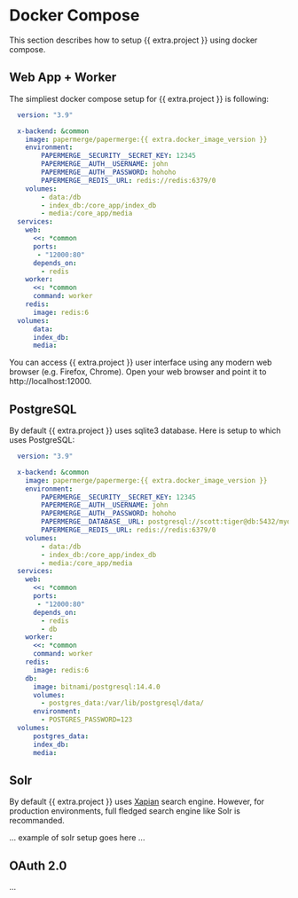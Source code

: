 # Docker Compose

This section describes how to setup {{ extra.project }} using docker compose.


## Web App + Worker

The simpliest docker compose setup for {{ extra.project }} is following:

```yaml
  version: "3.9"

  x-backend: &common
    image: papermerge/papermerge:{{ extra.docker_image_version }}
    environment:
        PAPERMERGE__SECURITY__SECRET_KEY: 12345
        PAPERMERGE__AUTH__USERNAME: john
        PAPERMERGE__AUTH__PASSWORD: hohoho
        PAPERMERGE__REDIS__URL: redis://redis:6379/0
    volumes:
        - data:/db
        - index_db:/core_app/index_db
        - media:/core_app/media
  services:
    web:
      <<: *common
      ports:
       - "12000:80"
      depends_on:
        - redis
    worker:
      <<: *common
      command: worker
    redis:
      image: redis:6
  volumes:
      data:
      index_db:
      media:
```

You can access {{ extra.project }} user interface using any modern web browser (e.g. Firefox, Chrome).
Open your web browser and point it to http://localhost:12000.


## PostgreSQL

By default {{ extra.project }} uses sqlite3 database. Here is setup to which
uses PostgreSQL:

```yaml
  version: "3.9"

  x-backend: &common
    image: papermerge/papermerge:{{ extra.docker_image_version }}
    environment:
        PAPERMERGE__SECURITY__SECRET_KEY: 12345
        PAPERMERGE__AUTH__USERNAME: john
        PAPERMERGE__AUTH__PASSWORD: hohoho
        PAPERMERGE__DATABASE__URL: postgresql://scott:tiger@db:5432/mydatabase
        PAPERMERGE__REDIS__URL: redis://redis:6379/0
    volumes:
        - data:/db
        - index_db:/core_app/index_db
        - media:/core_app/media
  services:
    web:
      <<: *common
      ports:
       - "12000:80"
      depends_on:
        - redis
        - db
    worker:
      <<: *common
      command: worker
    redis:
      image: redis:6
    db:
      image: bitnami/postgresql:14.4.0
      volumes:
        - postgres_data:/var/lib/postgresql/data/
      environment:
        - POSTGRES_PASSWORD=123
  volumes:
      postgres_data:
      index_db:
      media:
```


## Solr

By default {{ extra.project }} uses <a href="https://xapian.org/" class="external-link" target="_blank">Xapian</a>  search engine. However, for
production environments, full fledged search engine like Solr is recommanded.

... example of solr setup goes here ...


## OAuth 2.0

...